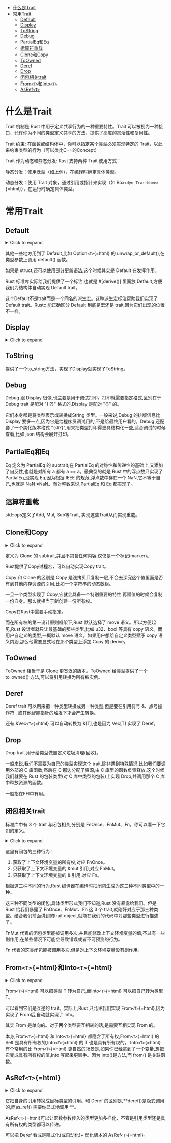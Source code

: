 -   [什么是Trait](#什么是trait)
-   [常用Trait](#常用trait)
    -   [Default](#default)
    -   [Display](#display)
    -   [ToString](#tostring)
    -   [Debug](#debug)
    -   [PartialEq和Eq](#partialeq和eq)
    -   [运算符重载](#运算符重载)
    -   [Clone和Copy](#clone和copy)
    -   [ToOwned](#toowned)
    -   [Deref](#deref)
    -   [Drop](#drop)
    -   [闭包相关trait](#闭包相关trait)
    -   [From`<T>`和Into`<T>`](#from和into)
    -   [AsRef`<T>`](#asref)

# 什么是Trait

Trait 机制是 Rust 中用于定义共享行为的一种重要特性。Trait
可以被视为一种接口，允许你为不同的类型定义共享的方法，提供了高度的灵活性和复用性。

Trait 约束: 在函数或结构体中，你可以指定某个类型必须实现特定的
Trait，以此来约束类型的行为（可以类比C++的Concept）

Trait 作为动态和静态分发: Rust 支持两种 Trait 使用方式：

静态分发：使用泛型（如上例），在编译时确定具体类型。

动态分发：使用 Trait 对象，通过引用或指针来实现（如
Box`<dyn TraitName>`{=html}），在运行时确定具体类型。

# 常用Trait

## Default

<details><summary>Click to expand</summary>

``` rs
trait Default{
  fn default()->Self;
}
```
</details>


其他一些地方用到了 Default,比如 Option`<T>`{=html} 的
unwrap_or_default(),在类型参数上调用 default() 函数。

如果是 struct,还可以使用部分更新语法,这个时候其实是 Default 在发挥作用。

Rust 标准库实际给我们提供了一个标注,也就是 #\[derive()\] 里面放
Default,方便我们为结构体自动实现 Default trait。

这个Default不是trait而是一个同名的派生宏。这种派生宏标注帮助我们实现了
Default trait。Rustc 能正确区分 Default 到底是宏还是
trait,因为它们出现的位置不一样。

## Display

<details><summary>Click to expand</summary>

``` rs
trait Display{
  fn fmt(&self,f:&mut Formatter<'_>)->Result;
}
```
</details>


## ToString

提供了一个to_string方法，实现了Display就实现了ToString。

## Debug

Debug 跟 Display 很像,也主要是用于调试打印。打印就需要指定格式,区别在于
Debug trait 是配对 \"{:?}\" 格式的,Display 是配对 \"{}\" 的。

它们本身都是将类型表示或转换成String 类型。一般来说,Debug 的排版信息比
Display 要多一点,因为它是给程序员调试用的,不是给最终用户看的。Debug
还配套了一个美化版本格式
\"{:#?}\",用来把类型打印得更具结构化一些,适合调试的时候查看,比如 json
结构会展开打印。

## PartialEq和Eq

Eq 定义为 PartialEq 的 subtrait,在 PartialEq
的对称性和传递性的基础上,又添加了自反性,也就是对所有 a 都有 a ==
a。最典型的就是 Rust 中的浮点数只实现了 PartialEq,没实现 Eq,因为根据
IEEE 的规范,浮点数中存在一个 NaN,它不等于自己,也就是 NaN
≠NaN。而对整数来说,PartialEq 和 Eq 都实现了。

## 运算符重载

std::ops定义了Add, Mul, Sub等Trait, 实现这些Trait从而实现重载。

## Clone和Copy

<details><summary>Click to expand</summary>

``` rs
trait Copy: Clone{}
```
</details>


定义为 Clone 的 subtrait,并且不包含任何内容,仅仅是一个标记(marker)。

Rust提供了Copy过程宏，可以自动实现Copy trait。

Copy 和 Clone 的区别是,Copy
是浅拷贝只复制一层,不会去深究这个值里面是否有到其他内存资源的引用,比如一个字符串的动态数组。

一旦一个类型实现了
Copy,它就会具备一个特别重要的特性:再赋值的时候会复制一份自身。那么就相当于新创建一份所有权。

Copy在Rust中需要手动指定。

而在所有权的第一设计原则框架下,Rust 默认选择了 move
语义。所以方便起见,Rust 设计者就只让最基础的那些类型,比如 u32、bool
等具有 copy 语义。而用户自定义的类型,一概默认 move
语义。如果用户想给自定义类型赋予 copy
语义内涵,那么他需要显式地在那个类型上添加 Copy 的 derive。

## ToOwned

ToOwned 相当于是 Clone 更宽泛的版本。ToOwned 给类型提供了一个 to_owned()
方法,可以将引用转换为所有权实例。

## Deref

Deref trait 可以用来把一种类型转换成另一种类型,但是要在引用符号
&、点号操作符 . 或其他智能指针的触发下才会产生转换。

还有 &Vec`<T>`{=html} 可以自动转换为 &\[T\],也是因为 Vec\[T\] 实现了
Deref。

## Drop

Drop trait 用于给类型做自定义垃圾清理(回收)。

一般来说,我们不需要为自己的类型实现这个
trait,除非遇到特殊情况,比如我们要调用外部的 C 库函数,然后在 C
那边分配了资源,由 C 库里的函数负责释放,这个时候我们就要在 Rust
的包装类型(对 C 库中类型的包装)上实现 Drop,并调用那个 C
库中释放资源的函数。

一般指在FFI中有用。

## 闭包相关trait

标准库中有 3 个 trait 与闭包相关,分别是
FnOnce、FnMut、Fn。你可以看一下它们的定义。

<details><summary>Click to expand</summary>

``` rs
trait FnOnce<Args>{
  type Output;
  fn call_once(self,args: Args)->Self::Output;
}
trait FnMut<Args>: FnOnce<Args>{
  fn call_mut(&mut self,args: Args)->Self::Output;
}
trait Fn<Args>: FnMut<Args>{
  fn call(&self,args: Args)->Self::Output;
}
```
</details>


这里有闭包的三种行为：

1.  获取了上下文环境变量的所有权,对应 FnOnce。
2.  只获取了上下文环境变量的 &mut 引用,对应 FnMut。
3.  只获取了上下文环境变量的 & 引用,对应 Fn。

根据这三种不同的行为,Rust
编译器在编译时把闭包生成为这三种不同类型中的一种。

这三种不同类型的闭包,具体类型形式我们不知道,Rust 没有暴露给我们。但是
Rust 给我们暴露了 FnOnce、FnMut、Fn 这 3 个
trait,就刚好对应于那三种类型。结合我们前面讲到的trait
object,就能在我们的代码中对那些类型进行描述了。

FnMut
代表的闭包类型能被调用多次,并且能修改上下文环境变量的值,不过有一些副作用,在某些情况下可能会导致错误或者不可预测的行为。

Fn 代表的这类闭包能被调用多次,但是对上下文环境变量没有副作用。

## From`<T>`{=html}和Into`<T>`{=html}

<details><summary>Click to expand</summary>

``` rs
trait From<T>{
  fn from(T)->Self;
}
trait Into<T>{
  fn into(self)->T;
}
```
</details>


From`<T>`{=html} 可以把类型 T 转为自己,而Into`<T>`{=html}
可以把自己转为类型 T。

可以看到它们是互逆的 trait。实际上,Rust 只允许我们实现
From`<T>`{=html},因为实现了 From后,自动就实现了 Into。

其实 From 是单向的。对于两个类型要互相转的话,是需要互相实现 From 的。

本身,From`<T>`{=html} 和 Into`<T>`{=html}
都隐含了所有权,From`<T>`{=html} 的 Self 是具有所有权的,Into`<T>`{=html}
的 T 也是具有所有权的。 Into`<T>`{=html} 有个常用的比 From`<T>`{=html}
更自然的场景是,如果你已经拿到了一个变量,想把它变成具有所有权的值,Into
写起来更顺手。因为 into()是方法,而 from() 是关联函数。

## AsRef`<T>`{=html}

<details><summary>Click to expand</summary>

``` rs
trait AsRef<T>{
  fn as_ref(&self)->&T;
}
```
</details>


它把自身的引用转换成目标类型的引用。和 Deref
的区别是,\*\*deref()是隐式调用的,而as_ref() 需要你显式地调用 \*\*。

AsRef`<T>`{=html}可以让函数参数传入的类型更加多样化，不管是引用类型还是具有所有权的类型都可以传递。

可以把 Deref 看成是隐式化(或自动化)+ 弱化版本的 AsRef`<T>`{=html}。
